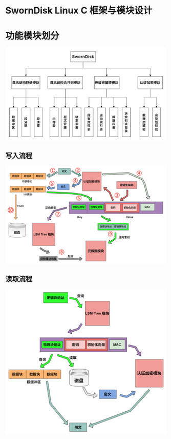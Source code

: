 # SwornDisk Linux C 框架与模块设计

# 功能模块划分

![img](../assets/sworndisk-c-modules.png)

## 写入流程

![](../assets/write.png)

## 读取流程

![](../assets/read.png)